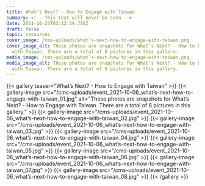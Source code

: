 ```yaml
---
title: What’s Next? - How to Engage with Taiwan
summary: <!-- This text will never be seen -->
date: 2021-10-25T03:12:59.716Z
draft: false
topic: resources
cover_image: /cms-uploads/what’s-next-how-to-engage-with-taiwan.png
cover_image_alt: These photos are snapshots for What’s Next? - How to Engage
  with Taiwan. There are a total of 8 pictures in this gallery.
media_image: /cms-uploads/what’s-next-how-to-engage-with-taiwan.png
media_image_alt: These photos are snapshots for What’s Next? - How to Engage
  with Taiwan. There are a total of 8 pictures in this gallery.
---
```

{{< gallery teaser="What’s Next? - How to Engage with Taiwan" >}}
{{< gallery-image src="/cms-uploads/event_2021-10-06_what’s-next-how-to-engage-with-taiwan_01.jpg" alt="These photos are snapshots for What’s Next? - How to Engage with Taiwan. There are a total of 8 pictures in this gallery." >}}
{{< gallery-image src="/cms-uploads/event_2021-10-06_what’s-next-how-to-engage-with-taiwan_02.jpg" >}}
{{< gallery-image src="/cms-uploads/event_2021-10-06_what’s-next-how-to-engage-with-taiwan_03.jpg" >}}
{{< gallery-image src="/cms-uploads/event_2021-10-06_what’s-next-how-to-engage-with-taiwan_04.jpg" >}}
{{< gallery-image src="/cms-uploads/event_2021-10-06_what’s-next-how-to-engage-with-taiwan_05.jpg" >}}
{{< gallery-image src="/cms-uploads/event_2021-10-06_what’s-next-how-to-engage-with-taiwan_06.jpg" >}}
{{< gallery-image src="/cms-uploads/event_2021-10-06_what’s-next-how-to-engage-with-taiwan_07.jpg" >}}
{{< gallery-image src="/cms-uploads/event_2021-10-06_what’s-next-how-to-engage-with-taiwan_08.jpg" >}}
{{< /gallery >}}